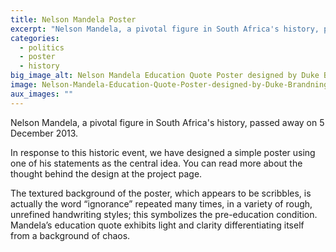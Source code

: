 ```yaml
---
title: Nelson Mandela Poster
excerpt: "Nelson Mandela, a pivotal figure in South Africa's history, passed away on 5 December 2013."
categories:
  - politics
  - poster
  - history
big_image_alt: Nelson Mandela Education Quote Poster designed by Duke Branding
image: Nelson-Mandela-Education-Quote-Poster-designed-by-Duke-Brandning.jpg
aux_images: ""
---
```

Nelson Mandela, a pivotal figure in South Africa's history, passed away on 5 December 2013.

In response to this historic event, we have designed a simple poster using one of his statements as the central idea. You can read more about the thought behind the design at the project page.

The textured background of the poster, which appears to be scribbles, is actually the word “ignorance” repeated many times, in a variety of rough, unrefined handwriting styles; this symbolizes the pre-education condition. Mandela’s education quote exhibits light and clarity differentiating itself from a background of chaos.